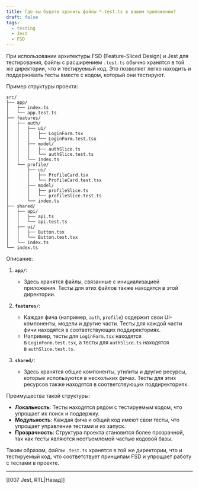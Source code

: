 ```yaml
---
title: Где вы будете хранить файлы *.test.ts в вашем приложении?
draft: false
tags:
  - testing
  - Jest
  - FSD
---
```

При использовании архитектуры FSD (Feature-Sliced Design) и Jest для тестирования, файлы с расширением `.test.ts` обычно хранятся в той же директории, что и тестируемый код. Это позволяет легко находить и поддерживать тесты вместе с кодом, который они тестируют.

Пример структуры проекта:

```Copy code
src/
├── app/
│   ├── index.ts
│   └── app.test.ts
├── features/
│   ├── auth/
│   │   ├── ui/
│   │   │   ├── LoginForm.tsx
│   │   │   └── LoginForm.test.tsx
│   │   ├── model/
│   │   │   ├── authSlice.ts
│   │   │   └── authSlice.test.ts
│   │   └── index.ts
│   └── profile/
│       ├── ui/
│       │   ├── ProfileCard.tsx
│       │   └── ProfileCard.test.tsx
│       ├── model/
│       │   ├── profileSlice.ts
│       │   └── profileSlice.test.ts
│       └── index.ts
├── shared/
│   ├── api/
│   │   ├── api.ts
│   │   └── api.test.ts
│   ├── ui/
│   │   ├── Button.tsx
│   │   └── Button.test.tsx
│   └── index.ts
└── index.ts
```

Описание:

1. **`app/`**:
    - Здесь хранятся файлы, связанные с инициализацией приложения. Тесты для этих файлов также находятся в этой директории.
        
2. **`features/`**:
    - Каждая фича (например, `auth`, `profile`) содержит свои UI-компоненты, модели и другие части. Тесты для каждой части фичи находятся в соответствующих поддиректориях.
    - Например, тесты для `LoginForm.tsx` находятся в `LoginForm.test.tsx`, а тесты для `authSlice.ts` находятся в `authSlice.test.ts`.
        
3. **`shared/`**:
    - Здесь хранятся общие компоненты, утилиты и другие ресурсы, которые используются в нескольких фичах. Тесты для этих ресурсов также находятся в соответствующих поддиректориях.

Преимущества такой структуры:

- **Локальность**: Тесты находятся рядом с тестируемым кодом, что упрощает их поиск и поддержку.
- **Модульность**: Каждая фича и общий код имеют свои тесты, что упрощает управление тестами и их запуск.
- **Прозрачность**: Структура проекта становится более прозрачной, так как тесты являются неотъемлемой частью кодовой базы.

Таким образом, файлы `.test.ts` хранятся в той же директории, что и тестируемый код, что соответствует принципам FSD и упрощает работу с тестами в проекте.

____

[[007 Jest, RTL|Назад]]